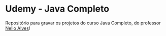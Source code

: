 # Udemy - Java Completo

Repositório para gravar os projetos do curso Java Completo, do professor [Nelio Alves](https://github.com/acenelio)!
